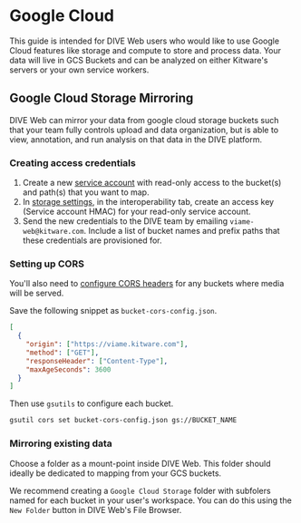 # Google Cloud

This guide is intended for DIVE Web users who would like to use Google Cloud features like storage and compute to store and process data.  Your data will live in GCS Buckets and can be analyzed on either Kitware's servers or your own service workers.

## Google Cloud Storage Mirroring

DIVE Web can mirror your data from google cloud storage buckets such that your team fully controls upload and data organization, but is able to view, annotation, and run analysis on that data in the DIVE platform.

### Creating access credentials

1. Create a new [service account](https://cloud.google.com/iam/docs/creating-managing-service-accounts) with read-only access to the bucket(s) and path(s) that you want to map.
1. In [storage settings](https://console.cloud.google.com/storage/settings), in the interoperability tab, create an access key (Service account HMAC) for your read-only service account.
1. Send the new credentials to the DIVE team by emailing `viame-web@kitware.com`.  Include a list of bucket names and prefix paths that these credentials are provisioned for.

### Setting up CORS

You'll also need to [configure CORS headers](https://cloud.google.com/storage/docs/configuring-cors) for any buckets where media will be served.

Save the following snippet as `bucket-cors-config.json`.

``` json
[
  {
    "origin": ["https://viame.kitware.com"],
    "method": ["GET"],
    "responseHeader": ["Content-Type"],
    "maxAgeSeconds": 3600
  }
]
```

Then use `gsutils` to configure each bucket.

``` bash
gsutil cors set bucket-cors-config.json gs://BUCKET_NAME
```

### Mirroring existing data

Choose a folder as a mount-point inside DIVE Web.  This folder should ideally be dedicated to mapping from your GCS buckets.

We recommend creating a `Google Cloud Storage` folder with subfolers named for each bucket in your user's workspace.  You can do this using the `New Folder` button in DIVE Web's File Browser.
